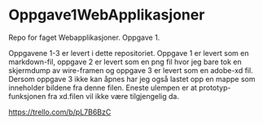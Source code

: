 # Oppgave1WebApplikasjoner
Repo for faget Webapplikasjoner. Oppgave 1.

Oppgavene 1-3 er levert i dette repositoriet. Oppgave 1 er levert som en markdown-fil, oppgave 2 er levert som en png fil hvor jeg bare tok en skjermdump av wire-framen
og oppgave 3 er levert som en adobe-xd fil. Dersom oppgave 3 ikke kan åpnes har jeg også lastet opp en mappe som inneholder bildene fra denne filen. Eneste ulempen er at
prototyp-funksjonen fra xd.filen vil ikke være tilgjengelig da.

https://trello.com/b/pL7B6BzC
